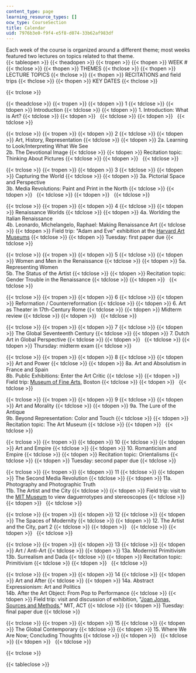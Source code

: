 ```yaml
---
content_type: page
learning_resource_types: []
ocw_type: CourseSection
title: Calendar
uid: 7976b3e0-f9f4-e5f8-d074-33b62af983df
---
```


Each week of the course is organized around a different theme; most weeks featured two lectures on topics related to that theme.  
{{< tableopen >}}
{{< theadopen >}}
{{< tropen >}}
{{< thopen >}}
WEEK #
{{< thclose >}}
{{< thopen >}}
THEMES
{{< thclose >}}
{{< thopen >}}
LECTURE TOPICS
{{< thclose >}}
{{< thopen >}}
RECITATIONS and field trips
{{< thclose >}}
{{< thopen >}}
KEY DATES
{{< thclose >}}

{{< trclose >}}

{{< theadclose >}}
{{< tropen >}}
{{< tdopen >}}
1
{{< tdclose >}}
{{< tdopen >}}
Introduction
{{< tdclose >}}
{{< tdopen >}}
1\. Introduction: What is Art?
{{< tdclose >}}
{{< tdopen >}}
 
{{< tdclose >}}
{{< tdopen >}}
 
{{< tdclose >}}

{{< trclose >}}
{{< tropen >}}
{{< tdopen >}}
2
{{< tdclose >}}
{{< tdopen >}}
Art, History, Representation
{{< tdclose >}}
{{< tdopen >}}
2a. Learning to Look/Interpreting What We See  
2b. The Devotional Image
{{< tdclose >}}
{{< tdopen >}}
Recitation topic: Thinking About Pictures
{{< tdclose >}}
{{< tdopen >}}
 
{{< tdclose >}}

{{< trclose >}}
{{< tropen >}}
{{< tdopen >}}
3
{{< tdclose >}}
{{< tdopen >}}
Capturing the World
{{< tdclose >}}
{{< tdopen >}}
3a. Pictorial Space and Perspective  
3b. Media Revolutions: Paint and Print in the North
{{< tdclose >}}
{{< tdopen >}}
 
{{< tdclose >}}
{{< tdopen >}}
 
{{< tdclose >}}

{{< trclose >}}
{{< tropen >}}
{{< tdopen >}}
4
{{< tdclose >}}
{{< tdopen >}}
Renaissance Worlds
{{< tdclose >}}
{{< tdopen >}}
4a. Worlding the Italian Renaissance  
4b. Leonardo, Michelangelo, Raphael: Making Renaissance Art
{{< tdclose >}}
{{< tdopen >}}
Field trip: "Adam and Eve" exhibition at the [Harvard Art Museums](https://www.harvardartmuseums.org/)
{{< tdclose >}}
{{< tdopen >}}
Tuesday: first paper due
{{< tdclose >}}

{{< trclose >}}
{{< tropen >}}
{{< tdopen >}}
5
{{< tdclose >}}
{{< tdopen >}}
Women and Men in the Renaissance
{{< tdclose >}}
{{< tdopen >}}
5a. Representing Women  
5b. The Status of the Artist
{{< tdclose >}}
{{< tdopen >}}
Recitation topic: Gender Trouble in the Renaissance
{{< tdclose >}}
{{< tdopen >}}
 
{{< tdclose >}}

{{< trclose >}}
{{< tropen >}}
{{< tdopen >}}
6
{{< tdclose >}}
{{< tdopen >}}
Reformation / Counterreformation
{{< tdclose >}}
{{< tdopen >}}
6\. Art as Theater in 17th-Century Rome
{{< tdclose >}}
{{< tdopen >}}
Midterm review
{{< tdclose >}}
{{< tdopen >}}
 
{{< tdclose >}}

{{< trclose >}}
{{< tropen >}}
{{< tdopen >}}
7
{{< tdclose >}}
{{< tdopen >}}
The Global Seventeenth Century
{{< tdclose >}}
{{< tdopen >}}
7\. Dutch Art in Global Perspective
{{< tdclose >}}
{{< tdopen >}}
 
{{< tdclose >}}
{{< tdopen >}}
Thursday: midterm exam
{{< tdclose >}}

{{< trclose >}}
{{< tropen >}}
{{< tdopen >}}
8
{{< tdclose >}}
{{< tdopen >}}
Art and Power
{{< tdclose >}}
{{< tdopen >}}
8a. Art and Absolutism in France and Spain  
8b. Public Exhibitions: Enter the Art Critic
{{< tdclose >}}
{{< tdopen >}}
Field trip: [Museum of Fine Arts](https://www.mfa.org/), Boston
{{< tdclose >}}
{{< tdopen >}}
 
{{< tdclose >}}

{{< trclose >}}
{{< tropen >}}
{{< tdopen >}}
9
{{< tdclose >}}
{{< tdopen >}}
Art and Morality
{{< tdclose >}}
{{< tdopen >}}
9a. The Lure of the Antique  
9b. Beyond Representation: Color and Touch
{{< tdclose >}}
{{< tdopen >}}
Recitation topic: The Art Museum
{{< tdclose >}}
{{< tdopen >}}
 
{{< tdclose >}}

{{< trclose >}}
{{< tropen >}}
{{< tdopen >}}
10
{{< tdclose >}}
{{< tdopen >}}
Art and Empire
{{< tdclose >}}
{{< tdopen >}}
10\. Romanticism and Empire
{{< tdclose >}}
{{< tdopen >}}
Recitation topic: Orientalisms
{{< tdclose >}}
{{< tdopen >}}
Tuesday: second paper due
{{< tdclose >}}

{{< trclose >}}
{{< tropen >}}
{{< tdopen >}}
11
{{< tdclose >}}
{{< tdopen >}}
The Second Media Revolution
{{< tdclose >}}
{{< tdopen >}}
11a. Photography and Photographic Truth  
11b. The Artist and the City
{{< tdclose >}}
{{< tdopen >}}
Field trip: visit to the [MIT Museum](https://mitmuseum.mit.edu/) to view daguerrotypes and stereoscopes
{{< tdclose >}}
{{< tdopen >}}
 
{{< tdclose >}}

{{< trclose >}}
{{< tropen >}}
{{< tdopen >}}
12
{{< tdclose >}}
{{< tdopen >}}
The Spaces of Modernity
{{< tdclose >}}
{{< tdopen >}}
12\. The Artist and the City, part 2
{{< tdclose >}}
{{< tdopen >}}
 
{{< tdclose >}}
{{< tdopen >}}
 
{{< tdclose >}}

{{< trclose >}}
{{< tropen >}}
{{< tdopen >}}
13
{{< tdclose >}}
{{< tdopen >}}
Art / Anti-Art
{{< tdclose >}}
{{< tdopen >}}
13a. Modernist Primitivism  
13b. Surrealism and Dada
{{< tdclose >}}
{{< tdopen >}}
Recitation topic: Primitivism
{{< tdclose >}}
{{< tdopen >}}
 
{{< tdclose >}}

{{< trclose >}}
{{< tropen >}}
{{< tdopen >}}
14
{{< tdclose >}}
{{< tdopen >}}
Art and After
{{< tdclose >}}
{{< tdopen >}}
14a. Abstract Expressionism: Art and Politics  
14b. After the Art Object: From Pop to Performance
{{< tdclose >}}
{{< tdopen >}}
Field trip: visit and discussion of exhibition, "[Joan Jonas, Sources and Methods](https://calendar.mit.edu/event/joan_jonas_sources_and_methods#.XPUjuMhKiUk)," MIT, ACT
{{< tdclose >}}
{{< tdopen >}}
Tuesday: final paper due
{{< tdclose >}}

{{< trclose >}}
{{< tropen >}}
{{< tdopen >}}
15
{{< tdclose >}}
{{< tdopen >}}
The Global Contemporary
{{< tdclose >}}
{{< tdopen >}}
15\. Where We Are Now; Concluding Thoughts
{{< tdclose >}}
{{< tdopen >}}
 
{{< tdclose >}}
{{< tdopen >}}
 
{{< tdclose >}}

{{< trclose >}}

{{< tableclose >}}